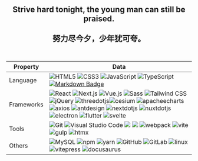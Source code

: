 ###

<h2 align="center">Strive hard tonight, the young man can still be praised.<br><br>努力尽今夕，少年犹可夸。<br><br></h2>

###


###


| Property   | Data                                                                                                                                                                                                                                                                                                                                                                                                                                                                                                                                                                                                                                                                                                                                                                                                                                                                                                                                                                                                                                                                                                                                                                                                                                                                                                                                                                          |
| ---------- | ----------------------------------------------------------------------------------------------------------------------------------------------------------------------------------------------------------------------------------------------------------------------------------------------------------------------------------------------------------------------------------------------------------------------------------------------------------------------------------------------------------------------------------------------------------------------------------------------------------------------------------------------------------------------------------------------------------------------------------------------------------------------------------------------------------------------------------------------------------------------------------------------------------------------------------------------------------------------------------------------------------------------------------------------------------------------------------------------------------------------------------------------------------------------------------------------------------------------------------------------------------------------------------------------------------------------------------------------------------------------------- |
| Language   | ![HTML5](https://img.shields.io/badge/HTML5-E34F26?logo=HTML5&logoColor=fff) ![CSS3](https://img.shields.io/badge/CSS3-1572B6?logo=CSS3&logoColor=fff) ![JavaScript](https://img.shields.io/badge/JavaScript-F7DF1E?logo=JavaScript&logoColor=333) ![TypeScript](https://img.shields.io/badge/TypeScript-3178C6?logo=TypeScript&logoColor=fff) [![Markdown Badge](https://img.shields.io/badge/-Markdown-2088FF?style=flat&logo=Markdown&logoColor=white)](https://github.com/BEPb/BEPb)                                                                                                                                                                                                                                                                                                                                                                                                                                                                                                                                                                                                                                                                                                                                                                                                                                                                                      |
| Frameworks | ![React](https://img.shields.io/badge/React-61DAFB?logo=React&logoColor=333) ![Next.js](https://img.shields.io/badge/Next.js-000000?logo=Next.js&logoColor=fff) ![Vue.js](https://img.shields.io/badge/Vue-4FC08D?logo=Vue.js&logoColor=fff) ![Sass](https://img.shields.io/badge/Sass-CC6699?logo=Sass&logoColor=fff) ![Tailwind CSS](https://img.shields.io/badge/Tailwind%20CSS-06B6D4?logo=TailwindCSS&logoColor=fff)  ![jQuery](https://img.shields.io/badge/-jQuery-0769AD?style=flat&logo=jQuery) ![threedotjs](https://img.shields.io/badge/-Three.js-000000?style=flat&logo=threedotjs)![cesium](https://img.shields.io/badge/-Cesium-013C63?style=flat&logo=cesium&logoColor=white) ![apacheecharts](https://img.shields.io/badge/-apacheecharts-AA344D?style=flat&logo=apacheecharts) ![axios](https://img.shields.io/badge/-axios-5A29E4?style=flat&logo=axios) ![antdesign](https://img.shields.io/badge/-AntD-0170FE?style=flat&logo=antdesign) ![nextdotjs](https://img.shields.io/badge/-Next.js-8ED500?style=flat&logo=nextdotjs&logoColor=white) ![nuxtdotjs](https://img.shields.io/badge/-Nuxt.js-white?style=flat&logo=nuxtdotjs&logoColor=00DC82) ![electron](https://img.shields.io/badge/-Electron-47848F?style=flat&logo=electron&logoColor=white) ![flutter](https://img.shields.io/badge/-Flutter-white?style=flat&logo=flutter&logoColor=02569B) ![svelte](https://img.shields.io/badge/-Svelte-FF3E00?style=flat&logo=svelte&logoColor=white) |
| Tools      | ![Git](https://img.shields.io/badge/Git-F05032?logo=Git&logoColor=fff) ![Visual Studio Code](https://img.shields.io/badge/VS%20CODE-007ACC?logo=VisualStudioCode&logoColor=fff) [![](https://img.shields.io/badge/-Docker-2496ED?style=flat-square&logo=docker&logoColor=white)](https://www.docker.com)  [![](https://img.shields.io/badge/-PyCharm-000000?style=flat-square&logo=pycharm&logoColor=white)](https://www.jetbrains.com/pycharm/) ![webpack](https://img.shields.io/badge/-webpack-8DD6F9?style=flat&logo=webpack&logoColor=333) ![vite](https://img.shields.io/badge/-vite-646CFF?style=flat&logo=vite&logoColor=280FEE) ![gulp](https://img.shields.io/badge/-Gulp-white?style=flat&logo=gulp&logoColor=0F0F11) ![htmx](https://img.shields.io/badge/-HTMX-3366CC?style=flat&logo=htmx&logoColor=white)                                                                                                                                                                                                                                                                                                                                                                                                                                                                                                                                                      |
| Others     | ![MySQL](https://img.shields.io/badge/-MySQL-444444?style=flat&logo=MySQL) ![npm](https://img.shields.io/badge/-npm-CB3837?style=flat&logo=npm) ![yarn](https://img.shields.io/badge/-yarn-2C8EBB?style=flat&logo=yarn&logoColor=ffffff) ![GitHub](https://img.shields.io/badge/-GitHub-444444?style=flat&logo=github) ![GitLab](https://img.shields.io/badge/-GitLab-444444?style=flat&logo=GitLab) ![linux](https://img.shields.io/badge/-linux-FCC624?style=flat&logo=linux&logoColor=white) ![vitepress](https://img.shields.io/badge/-Vitepress-5C73E7?style=flat&logo=vitepress&logoColor=white) ![docusaurus](https://img.shields.io/badge/-Docusaurus-white?style=flat&logo=docusaurus&logoColor=3ECC5F)                                                                                                                                                                                                                                                                                                                                                                                                                                                                                                                                                                                                                                                              |
